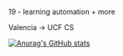 19 - learning automation + more



Valencia -> UCF CS

[![Anurag's GitHub stats](https://github-readme-stats.vercel.app/api?username=xStar2222)](https://github.com/anuraghazra/github-readme-stats)
